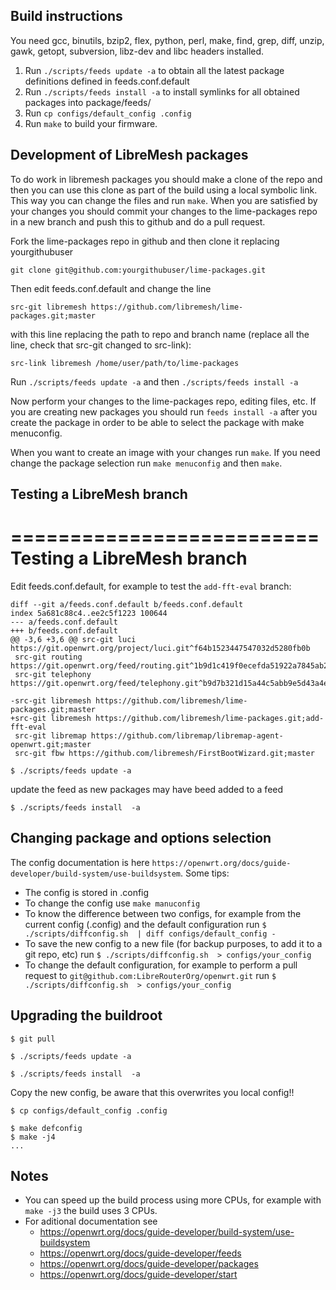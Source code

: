 
## Build instructions

You need gcc, binutils, bzip2, flex, python, perl, make, find, grep, diff,
unzip, gawk, getopt, subversion, libz-dev and libc headers installed.

1. Run `./scripts/feeds update -a` to obtain all the latest package definitions
defined in feeds.conf.default
2. Run `./scripts/feeds install -a` to install symlinks for all obtained
packages into package/feeds/
3. Run `cp configs/default_config .config`
4. Run `make` to build your firmware.


## Development of LibreMesh packages

To do work in libremesh packages you should make a clone of the repo and then
you can use this clone as part of the build using a local symbolic link. This way
you can change the files and run `make`. When you are satisfied by your changes you
should commit your changes to the lime-packages repo in a new branch and push this
to github and do a pull request.

Fork the lime-packages repo in github and then clone it replacing yourgithubuser
```
git clone git@github.com:yourgithubuser/lime-packages.git
```

Then edit feeds.conf.default and change the line

```
src-git libremesh https://github.com/libremesh/lime-packages.git;master
```

with this line replacing the path to repo and branch name (replace all the
line, check that src-git changed to src-link):

```
src-link libremesh /home/user/path/to/lime-packages
```

Run `./scripts/feeds update -a` and then `./scripts/feeds install -a`

Now perform your changes to the lime-packages repo, editing files, etc.
If you are creating new packages you should run `feeds install -a` after you create
the package in order to be able to select the package with make menuconfig.

When you want to create an image with your changes run `make`. If you need change
the package selection run `make menuconfig` and then `make`.

## Testing a LibreMesh branch

==========================
Testing a LibreMesh branch
==========================


Edit feeds.conf.default, for example to test the `add-fft-eval` branch:

```
diff --git a/feeds.conf.default b/feeds.conf.default
index 5a681c88c4..ee2c5f1223 100644
--- a/feeds.conf.default
+++ b/feeds.conf.default
@@ -3,6 +3,6 @@ src-git luci https://git.openwrt.org/project/luci.git^f64b1523447547032d5280fb0b
 src-git routing https://git.openwrt.org/feed/routing.git^1b9d1c419f0ecefda51922a7845ab2183d6acd76
 src-git telephony https://git.openwrt.org/feed/telephony.git^b9d7b321d15a44c5abb9e5d43a4ec78abfd9031b

-src-git libremesh https://github.com/libremesh/lime-packages.git;master
+src-git libremesh https://github.com/libremesh/lime-packages.git;add-fft-eval
 src-git libremap https://github.com/libremap/libremap-agent-openwrt.git;master
 src-git fbw https://github.com/libremesh/FirstBootWizard.git;master
```

```
$ ./scripts/feeds update -a
```

update the feed as new packages may have beed added to a feed
```
$ ./scripts/feeds install  -a
```

## Changing package and options selection

The config documentation is here `https://openwrt.org/docs/guide-developer/build-system/use-buildsystem`.
Some tips:
* The config is stored in .config
* To change the config use `make manuconfig`
* To know the difference between two configs, for example from the current config (.config) and
the default configuration run `$ ./scripts/diffconfig.sh  | diff configs/default_config -`
* To save the new config to a new file (for backup purposes, to add it to a git repo, etc) run
`$ ./scripts/diffconfig.sh  > configs/your_config`
* To change the default configuration, for example to perform a pull request to `git@github.com:LibreRouterOrg/openwrt.git` run
`$ ./scripts/diffconfig.sh  > configs/your_config`


## Upgrading the buildroot

```
$ git pull

$ ./scripts/feeds update -a

$ ./scripts/feeds install  -a
```

Copy the new config, be aware that this overwrites you local config!!
```
$ cp configs/default_config .config
```

```
$ make defconfig
$ make -j4
...
```

## Notes

* You can speed up the build process using more CPUs, for example with `make -j3`
the build uses 3 CPUs.
* For aditional documentation see
  * https://openwrt.org/docs/guide-developer/build-system/use-buildsystem
  * https://openwrt.org/docs/guide-developer/feeds
  * https://openwrt.org/docs/guide-developer/packages
  * https://openwrt.org/docs/guide-developer/start
